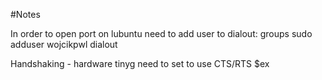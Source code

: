  #Notes

In order to open port on lubuntu need to add user to dialout:
  groups
  sudo adduser wojcikpwl dialout

Handshaking - hardware tinyg need to set to use CTS/RTS $ex
